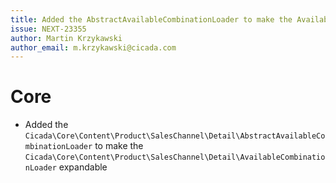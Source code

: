 ```yaml
---
title: Added the AbstractAvailableCombinationLoader to make the AvailableCombinationLoader expandable
issue: NEXT-23355
author: Martin Krzykawski
author_email: m.krzykawski@cicada.com
---
```

# Core
* Added the `Cicada\Core\Content\Product\SalesChannel\Detail\AbstractAvailableCombinationLoader` to make the `Cicada\Core\Content\Product\SalesChannel\Detail\AvailableCombinationLoader` expandable
